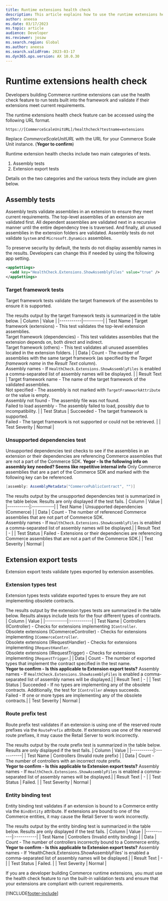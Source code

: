 ```yaml
---
title: Runtime extensions health check
description: This article explains how to use the runtime extensions health check feature.
author: aneesa
ms.date: 03/17/2023
ms.topic: article
audience: Developer
ms.reviewer: josaw
ms.search.region: Global
ms.author: aneesa
ms.search.validFrom: 2023-03-17
ms.dyn365.ops.version: AX 10.0.30
---
```


# Runtime extensions health check

Developers building Commerce runtime extensions can use the health check feature to run tests built into the framework and validate if their extensions meet current requirements.

The runtime extensions health check feature can be accessed using the following URL format.
```
https://[CommerceScaleUnitURL]/healthcheck?testname=extensions
```
Replace *CommerceScaleUnitURL* with the URL for your Commerce Scale Unit instance. (**Yegor to confirm**)

Runtime extension health checks include two main categories of tests.
1. Assembly tests
2. Extension export tests

Details on the two categories and the various tests they include are given below.

## Assembly tests
Assembly tests validate assemblies in an extension to ensure they meet current requirements. The top-level assemblies of an extension are validated first. All dependent assemblies are validated next in a recursive manner until the entire dependency tree is traversed. And finally, all unused assemblies in the extension folders are validated. Assembly tests do not validate `System` and `Microsoft.Dynamics` assemblies.

To preserve security by default, the tests do not display assembly names in the results. Developers can change this if needed by using the following app setting.
``` xml
<appSettings>
  <add key="HealthCheck.Extensions.ShowAssemblyFiles" value="true" />
</appSettings>
```

### Target framework tests
Target framework tests validate the target framework of the assembiles to ensure it is supported.

The results output by the target framework tests is summarized in the table below.
| Column | Value |
|-----------|----------|
| Test Name | Target framework (extensions) - This test validates the top-level extension assemblies.<br/>Target framework (dependencies) - This test validates assembiles that the extension depends on, both direct and indirect.<br/>Target framework (others) - This test validates all unused assemblies located in the extension folders. |
| Data | Count - The number of assemblies with the same target framework (as specified by the *Target framework name* in the *Result Text* column).<br/> Assembly names - If `HealthCheck.Extensions.ShowAssemblyFiles` is enabled a comma-separated list of assembly names will be displayed. |
| Result Text | Target framework name - The name of the target framework of the validated assemblies.<br/>Not specified - The assembly is not marked with `TargetFrameworkAttribute` or the value is empty.<br/>Assembly not found - The assembly file was not found.<br/>Failed to load assembly - The assembly failed to load, possibly due to incompatibility. |
| Test Status | Succeeded - The target framework is supported.<br/>Failed - The target framework is not supported or could not be retrieved. |
| Test Severity | Normal |

### Unsupported dependencies test
Unsupported dependencies test checks to see if the assemblies in an extension or their dependencies are referencing Commerce assemblies that are not a part of the Commerce SDK. **Yegor - Is the following info on assembly key needed? Seems like repetitive internal info** Only Commerce assemblies that are a part of the Commerce SDK and marked with the following key can be referenced.
``` csharp
[assembly: AssemblyMetadata("CommercePublicContract", "")]
```
The results output by the unsupported dependencies test is summarized in the table below. Results are only displayed if the test fails.
| Column | Value |
|-----------|:-----------|
| Test Name | Unsupported dependencies (Commerce) |
| Data | Count - The number of referenced Commerce assemblies that are not part of Commerce SDK.<br/> Assembly names - If `HealthCheck.Extensions.ShowAssemblyFiles` is enabled a comma-separated list of assembly names will be displayed.|
| Result Text | - |
| Test Status | Failed - Extensions or their dependencies are referencing Commerce assemblies that are not a part of the Commerce SDK.|
| Test Severity | Normal |

## Extension export tests
Extension export tests validate types exported by extension assemblies.

### Extension types test
Extension types tests validate exported types to ensure they are not implementing obsolete contracts.

The results output by the extension types tests are summarized in the table below. Results always include tests for the four different types of contracts.
| Column | Value |
|-----------|:-----------|
| Test Name | Controllers (IController) - Checks for extensions implementing `IController`.<br/>Obsolete extensions (ICommerceController) - Checks for extensions implementing `ICommerceController`.<br/>Obsolete extensions (IRequestHandler) - Checks for extensions implementing `IRequestHandler`.<br/>Obsolete extensions (IRequestTrigger) - Checks for extensions implementing `IRequestTrigger`.|
| Data | Count - The number of exported types that implement the contract specified in the test name.<br/> **Yegor to confirm - Is this applicable to Extension export tests?** Assembly names - If `HealthCheck.Extensions.ShowAssemblyFiles` is enabled a comma-separated list of assembly names will be displayed.|
| Result Text | - |
| Test Status | Succeeded - If no types are implementing any of the obsolete contracts. Additionally, the test for `IController` always succeeds.<br/>Failed - If one or more types are implementing any of the obsolete contracts.|
| Test Severity | Normal |

### Route prefix test
Route prefix test validates if an extension is using one of the reserved route prefixes via the `RoutePrefix` attribute. If extensions use one of the reserved route prefixes, it may cause the Retail Server to work incorrectly.

The results output by the route prefix test is summarized in the table below. Results are only displayed if the test fails.
| Column | Value |
|-----------|:-----------|
| Test Name | Controllers (Invalid route prefix) |
| Data | Count - The number of controllers with an incorrect route prefix.<br/> **Yegor to confirm - Is this applicable to Extension export tests?** Assembly names - If `HealthCheck.Extensions.ShowAssemblyFiles` is enabled a comma-separated list of assembly names will be displayed.|
| Result Text | - |
| Test Status | Failed. |
| Test Severity | Normal |

### Entity binding test
Entity binding test validates if an extension is bound to a Commerce entity via the `BindEntity` attribute. If extensions are bound to one of the Commerce entities, it may cause the Retail Server to work incorrectly.

The results output by the entity binding test is summarized in the table below. Results are only displayed if the test fails.
| Column | Value |
|-----------|:-----------|
| Test Name | Controllers (Invalid entity binding) |
| Data | Count - The number of controllers incorrectly bound to a Commerce entity.<br/> **Yegor to confirm - Is this applicable to Extension export tests?** Assembly names - If 'HealthCheck.Extensions.ShowAssemblyFiles' is enabled a comma-separated list of assembly names will be displayed.|
| Result Text | - |
| Test Status | Failed. |
| Test Severity | Normal |

If you are a developer building Commerce runtime extensions, you must use the health check feature to run the built-in validation tests and ensure that your extensions are compliant with current requirements.

[!INCLUDE[footer-include](../../../includes/footer-banner.md)]

